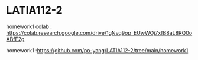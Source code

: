 # LATIA112-2

homework1 colab : https://colab.research.google.com/drive/1gNvq9op_EUwWOj7xfB8aL8RQ0oABfF2g

homework1 :https://github.com/po-yang/LATIA112-2/tree/main/homework1
